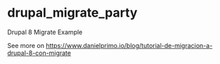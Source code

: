 # drupal_migrate_party
Drupal 8 Migrate Example

See more on https://www.danielprimo.io/blog/tutorial-de-migracion-a-drupal-8-con-migrate
